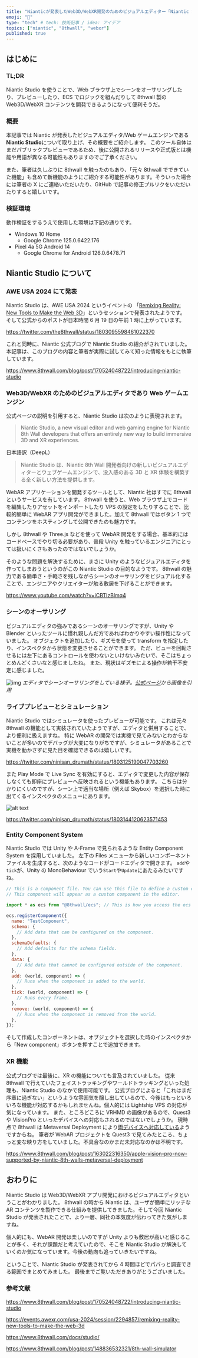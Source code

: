 ```yaml
---
title: "Nianticが発表したWeb3D/WebXR開発のためのビジュアルエディター「Niantic Studio」について"
emoji: "🌵"
type: "tech" # tech: 技術記事 / idea: アイデア
topics: ["niantic", "8thwall", "webxr"]
published: true
---
```


## はじめに

### TL;DR

Niantic Studio を使うことで、Web ブラウザ上でシーンをオーサリングしたり、プレビューしたり、ECS でロジックを組んだりして 8thwall 製の Web3D/WebXR コンテンツを開発できるようになって便利そうだ。

### 概要

本記事では Niantic が発表したビジュアルエディタ/Web ゲームエンジンである**Niantic Studio**について取り上げ、その概要をご紹介します。
このツール自体はまだパブリックプレビューであるため、後に公開されるリリースや正式版とは機能や用語が異なる可能性もありますのでご了承ください。

また、筆者は久しぶりに 8thwall を触ったのもあり、「元々 8thwall でできていた機能」も含めて新機能のようにご紹介する可能性があります。そういった場合には筆者の X にご連絡いただいたり、GitHub で記事の修正プルリクをいただいたりすると嬉しいです。

### 検証環境

動作検証をするうえで使用した環境は下記の通りです。

- Windows 10 Home
  - Google Chrome 125.0.6422.176
- Pixel 4a 5G Android 14
  - Google Chrome for Android 126.0.6478.71

## Niantic Studio について

### AWE USA 2024 にて発表

Niantic Studio は、AWE USA 2024 というイベントの
「[Remixing Reality: New Tools to Make the Web 3D](https://events.awexr.com/usa-2024/session/2294857/remixing-reality-new-tools-to-make-the-web-3d)」というセッションで発表されたようです。
そして公式からのポストが日本時間 6 月 19 日の午前 1 時に上がっています。

https://twitter.com/the8thwall/status/1803095598461022370

これと同時に、Niantic 公式ブログで Niantic Studio の紹介がされていました。
本記事は、このブログの内容と筆者が実際に試してみて知った情報をもとに執筆しています。

https://www.8thwall.com/blog/post/170524048722/introducing-niantic-studio

### Web3D/WebXR のためのビジュアルエディタであり Web ゲームエンジン

公式ページの説明を引用すると、Niantic Studio は次のように表現されます。

> Niantic Studio, a new visual editor and web gaming engine for Niantic 8th Wall developers that offers an entirely new way to build immersive 3D and XR experiences.

日本語訳（DeepL）

> Niantic Studio は、Niantic 8th Wall 開発者向けの新しいビジュアルエディターとウェブゲームエンジンで、没入感のある 3D と XR 体験を構築する全く新しい方法を提供します。

WebAR アプリケーションを開発するツールとして、Niantic 社はすでに 8thwall というサービスを有しています。
8thwall を使うと、Web ブラウザ上でコードを編集したりアセットをインポートしたり VPS の設定をしたりすることで、比較的簡単に WebAR アプリ開発ができました。加えて 8thwall ではボタン 1 つでコンテンツをホスティングして公開できたのも魅力です。

しかし 8thwall や Three.js などを使って WebAR 開発をする場合、基本的にはコードベースでやり切る必要があり、普段 Unity を触っているエンジニアにとっては扱いにくさもあったのではないでしょうか。

そのような問題を解決するために、まさに Unity のようなビジュアルエディタを作ってしまおうというのがこの Niantic Studio の目的なようです。
8thwall の魅力である簡単さ・手軽さを残しながらシーンのオーサリングをビジュアル化することで、エンジニアやクリエイターが触る敷居を下げることができます。

https://www.youtube.com/watch?v=iCBTIzBlmq4

### シーンのオーサリング

ビジュアルエディタの強みであるシーンのオーサリングですが、Unity や Blender といったツールに慣れ親しんだ方であればわかりやすい操作性になっていました。
オブジェクトを追加したり、ギズモを使って transform を指定したり、インスペクタから状態を変更させることができます。
ただ、ビューを回転させるには左下にあるコントロールを使わないといけないみたいで、そこはちょっとめんどくさいなと感じましたね。
また、現状はギズモによる操作が若干不安定に感じました。

![img](<https://7182223.fs1.hubspotusercontent-na1.net/hubfs/7182223/Drag%20and%20Drop%20-%20Studio%20(1).gif>)
_エディタでシーンオーサリングをしている様子。[公式ページ](https://www.8thwall.com/blog/post/170524048722/introducing-niantic-studio)から画像を引用_

### ライブプレビューとシミュレーション

Niantic Studio ではシミュレータを使ったプレビューが可能です。
これは元々 8thwall の機能として実装されていたようですが、エディタと併用することで、より便利に扱えますね。
特に WebAR の開発では実機で見てみないとわからないことが多いのでデバッグが大変になりがちですが、シミュレータがあることで実機を動かさずに見た目を確認できるのは嬉しいです。

https://twitter.com/ninisan_drumath/status/1803125190047703260

また Play Mode で Live Sync を有効にすると、エディタで変更した内容が保存しなくても即座にプレビューへ反映されるという機能もあります。
こちらは分かりにくいのですが、シーン上で適当な場所（例えば Skybox）を選択した時に出てくるインスペクタのメニューにあります。

![alt text](/images/niantic-studio/livesync.png)

https://twitter.com/ninisan_drumath/status/1803144120623571453

<!-- textlint-disable -->

### Entity Component System

Niantic Studio では Unity や A-Frame で見られるような Entity Component System を採用していました。
左下の Files メニューから新しいコンポーネントファイルを生成すると、次のようなコードがコードエディタで開きます。
`add`や`tick`が、Unity の MonoBehaviour でいう`Start`や`Update`にあたるみたいですね。

```js
// This is a component file. You can use this file to define a custom component for your project.
// This component will appear as a custom component in the editor.

import * as ecs from "@8thwall/ecs"; // This is how you access the ecs library.

ecs.registerComponent({
  name: "TestComponent",
  schema: {
    // Add data that can be configured on the component.
  },
  schemaDefaults: {
    // Add defaults for the schema fields.
  },
  data: {
    // Add data that cannot be configured outside of the component.
  },
  add: (world, component) => {
    // Runs when the component is added to the world.
  },
  tick: (world, component) => {
    // Runs every frame.
  },
  remove: (world, component) => {
    // Runs when the component is removed from the world.
  },
});
```

そして作成したコンポーネントは、オブジェクトを選択した時のインスペクタから「New component」ボタンを押すことで追加できます。

<!-- textlint-enable -->

### XR 機能

公式ブログでは最後に、XR の機能についても言及されていました。
従来 8thwall で行えていたフェイストラッキングやワールドトラッキングといった処理も、Niantic Studio のなかで使用可能です。
公式ブログによると「これはまだ序章に過ぎない」というような雰囲気を醸し出しているので、今後はもっといろいろな機能が対応するかもしれませんね。個人的には Lightship VPS の対応が気になっています。
また、ところどころに VRHMD の画像があるので、Quest3 や VisionPro といったデバイスへの対応もされるのではないでしょうか。
現時点で 8thwall は Metaversal Deployment により[両デバイスへ対応している](https://www.8thwall.com/blog/post/163022316350/apple-vision-pro-now-supported-by-niantic-8th-walls-metaversal-deployment)ようですからね。
筆者が WebAR プロジェクトを Quest3 で見てみたところ、ちょっと変な映り方をしていました。不具合なのかまだ未対応なのかは不明です。

https://www.8thwall.com/blog/post/163022316350/apple-vision-pro-now-supported-by-niantic-8th-walls-metaversal-deployment

## おわりに

Niantic Studio は Web3D/WebXR アプリ開発におけるビジュアルエディタということがわかりました。
8thwall の時から Niantic は、ユーザが簡単にリッチな AR コンテンツを製作できる仕組みを提供してきました。そして今回 Niantic Studio が発表されたことで、より一層、同社の本気度が伝わってきた気がしますね。

個人的にも、WebAR 開発は楽しいのですが Unity よりも敷居が高いと感じることが多く、それが課題だと考えていたので、そこを Niantic Studio が解決していくのか気になっています。今後の動向も追っていきたいですね。

ということで、Niantic Studio が発表されてから 4 時間ほどでパパっと調査できる範囲でまとめてみました。
最後までご覧いただきありがとうございました。

### 参考文献

https://www.8thwall.com/blog/post/170524048722/introducing-niantic-studio

https://events.awexr.com/usa-2024/session/2294857/remixing-reality-new-tools-to-make-the-web-3d

https://www.8thwall.com/docs/studio/

https://www.8thwall.com/blog/post/148836532321/8th-wall-simulator

